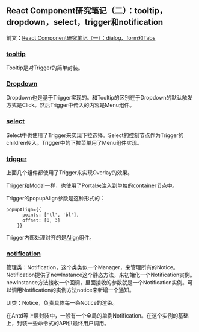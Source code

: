 ## React Component研究笔记（二）：tooltip，dropdown，select，trigger和notification

前文：[React Component研究笔记（一）：dialog、form和Tabs](http://zxc0328.github.io/diary/2018/02/2018-02-18.html)

### [tooltip](https://github.com/react-component/tooltip)

Tooltip是对Trigger的简单封装。

### [Dropdown](http://react-component.github.io/dropdown/)

Dropdown也是基于Trigger实现的。和Tooltip的区别在于Dropdown的默认触发方式是Click。然后Trigger中传入的内容是Menu组件。

### [select](https://github.com/react-component/select)

Select中也使用了Trigger来实现下拉选择。Select的控制节点作为Trigger的children传入。Trigger中的下拉菜单用了Menu组件实现。

### [trigger](https://github.com/react-component/trigger)

上面几个组件都使用了Trigger来实现Overlay的效果。

Trigger和Modal一样，也使用了Portal来注入到单独的container节点中。

Trigger的popupAlign参数是这种形式的：

```
popupAlign={{
      points: ['tl', 'bl'],
      offset: [0, 3]
    }}
```

Trigger内部处理对齐的是[Align](https://github.com/react-component/align)组件。

### [notification](https://github.com/react-component/notification)

管理类：Notification，这个类类似一个Manager，来管理所有的Notice。
Notification提供了newInstance这个静态方法，来初始化一个Notification实例。newInstance方法接收一个回调，里面接收的参数就是一个Notification实例。可以调用Notification的实例方法notice来新增一个通知。

UI类：Notice，负责具体每一条Notice的渲染。

在Antd等上层封装中，一般有一个全局的单例Notification。在这个实例的基础上，封装一些命令式的API供最终用户调用。